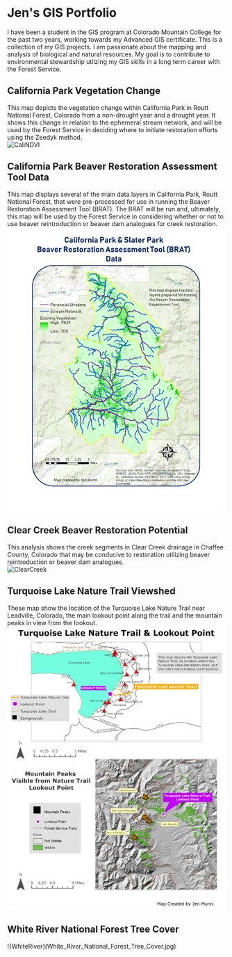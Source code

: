 # Jen's GIS Portfolio

I have been a student in the GIS program at Colorado Mountain College for the past two years, working towards my Advanced GIS certificate.  This is a collection of my GIS projects.  I am passionate about the mapping and analysis of biological and natural resources.  My goal is to contribute to environmental stewardship utilzing my GIS skills in a long term career with the Forest Service.     
## California Park Vegetation Change
This map depicts the vegetation change within California Park in Routt National Forest, Colorado from a non-drought year and a drought year.  It shows this change in relation to the ephemeral stream network, and will be used by the Forest Service in deciding where to initiate restoration efforts using the Zeedyk method.  
![CaliNDVI](California_Park_NDVI_v2.jpg)
## California Park Beaver Restoration Assessment Tool Data
This map displays several of the main data layers in California Park, Routt National Forest, that were pre-processed for use in running the Beaver Restoration Assessment Tool (BRAT).  The BRAT will be run and, ultimately, this map will be used by the Forest Service in considering whether or not to use beaver reintroduction or beaver dam analogues for creek restoration.  
![Brat](California_Park_Brat.jpg)
## Clear Creek Beaver Restoration Potential 
This analysis shows the creek segments in Clear Creek drainage in Chaffee County, Colorado that may be conducive to restoration utilizing beaver reintroduction or beaver dam analogues.  
![ClearCreek](Project_Beaver_Restoration.jpg)
## Turquoise Lake Nature Trail Viewshed 
These map show the location of the Turquoise Lake Nature Trail near Leadville, Colorado, the main lookout point along the trail and the mountain peaks in view from the lookout.  
![NatureTrail](Turquoise_Lake_NatureTrail_Viewshed.jpg)
## White River National Forest Tree Cover 

!{WhiteRiver](White_River_National_Forest_Tree_Cover.jpg)



